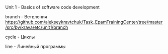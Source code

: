 Unit 1 - Basics of software code development

branch - Ветвления
https://github.com/alekseykravtchuk/Task_EpamTrainingCenter/tree/master/src/by/krava/etc/unit1/branch

cycle - Циклы

line - Линейный программы
